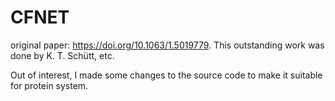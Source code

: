 # CFNET

original paper: https://doi.org/10.1063/1.5019779. This outstanding work was done by K. T. Schütt, etc.

Out of interest, I made some changes to the source code to make it suitable for protein system.
